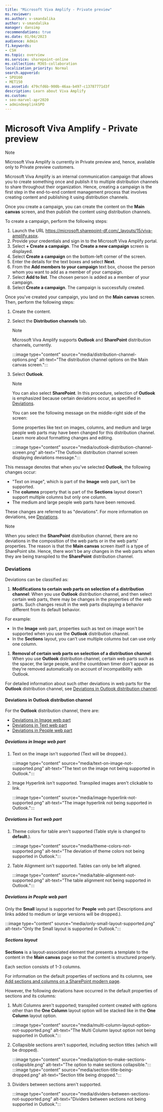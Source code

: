 ```yaml
---
title: "Microsoft Viva Amplify - Private preview"
ms.reviewer:
ms.author: v-smandalika
author: v-smandalika
manager: dansimp
recommendations: true
ms.date: 01/04/2023
audience: Admin
f1.keywords:
- CSH
ms.topic: overview
ms.service: sharepoint-online
ms.collection: M365-collaboration
localization_priority: Normal
search.appverid:
- SPO160
- MET150
ms.assetid: 479cfd6b-900b-46aa-b497-c13787771d3f
description: Learn about Viva Amplify
ms.custom:
- seo-marvel-apr2020
- admindeeplinkSPO
---
```


# Microsoft Viva Amplify - Private preview

> [!NOTE]
> Microsoft Viva Amplify is currently in Private preview and, hence, available only to Private preview customers.

Microsoft Viva Amplify is an internal communication campaign that allows you to create something once and publish it to multiple distribution channels to share throughout their organization. Hence, creating a campaign is the first step in the end-to-end content management process that involves creating content and publishing it using distribution channels.

Once you create a campaign, you can create the content on the **Main canvas** screen, and then publish the content using distribution channels.

To create a campaign, perform the following steps:

1. Launch the URL https://microsoft.sharepoint-df.com/_layouts/15/viva-amplify.aspx.
2. Provide your credentials and sign in to the Microsoft Viva Amplify portal.
3. Select **+ Create a campaign**.
   The **Create a new campaign** screen is displayed.
4. Select **Create a campaign** on the bottom-left corner of the screen.
5. Enter the details for the text boxes and select **Next**.
6. From the **Add members to your campaign** text box, choose the person whom you want to add as a member of your campaign.
7. Select **Add to list**.
   The chosen person is added as a member of your campaign.
8. Select **Create a campaign**.
   The campaign is successfully created.

Once you've created your campaign, you land on the **Main canvas** screen. Then, perform the following steps:

1. Create the content.
1. Select the **Distribution channels** tab.

   > [!NOTE]
   > Microsoft Viva Amplify supports **Outlook** and **SharePoint** distribution channels, currently.
   >  
   > :::image type="content" source="media/distribution-channel-options.png" alt-text="The distribution channel options on the Main canvas screen.":::

1. Select **Outlook**.

   > [!NOTE]
   > You can also select **SharePoint**. In this procedure, selection of **Outlook** is emphasized because certain deviations occur, as specified in [Deviations](#deviations).

   You can see the following message on the middle-right side of the screen:

   Some properties like text on images, columns, and medium and large people web parts may have been changed for this distribution channel. Learn more about formatting changes and editing.

   :::image type="content" source="media/outlook-distribution-channel-screen.png" alt-text="The Outlook distribution channel screen displaying deviations message.":::
   
This message denotes that when you've selected **Outlook**, the following changes occur:
- "Text on image", which is part of the **Image** web part, isn't be supported.
- The **columns** property that is part of the **Sections** layout doesn't support multiple columns but only one column.
- The medium and large people web parts have been removed.

These changes are referred to as "deviations". For more information on deviations, see [Deviations](#deviations).

> [!NOTE]
> When you select the **SharePoint** distribution channel, there are no deviations in the composition of the web parts or in the web parts' properties. The reason is that the **Main canvas** screen itself is a type of SharePoint site. Hence, there won't be any changes in the web parts when they are being transpiled to the **SharePoint** distribution channel.

### Deviations

Deviations can be classified as:

1. **Modifications to certain web parts on selection of a distribution channel**: When you use **Outlook** distribution channel, and then select certain web parts, there may be changes in the properties of the web parts. Such changes result in the web parts displaying a behavior different from its default behavior. 

For example:

- In the **Image** web part, properties such as text on image won't be supported when you use the **Outlook** distribution channel.
- In the **Sections** layout, you can't use multiple columns but can use only one column.

1. **Removal of certain web parts on selection of a distribution channel**: When you use **Outlook** distribution channel, certain web parts such as the spacer, the large people, and the countdown timer don't appear as they're removed automatically on account of incompatibility with Outlook.

For detailed information about such other deviations in web parts for the **Outlook** distribution channel, see [Deviations in Outlook distribution channel](#deviations-in-outlook-distribution-channel).

#### Deviations in Outlook distribution channel

For the **Outlook** distribution channel, there are:

- [Deviations in Image web part](#deviations-in-image-web-part)
- [Deviations in Text web part](#deviations-in-text-web-part)
- [Deviations in People web part](#deviations-in-people-web-part)

##### Deviations in Image web part

1. Text on the image isn't supported (Text will be dropped.).

   :::image type="content" source="media/text-on-image-not-supported.png" alt-text="The text on the image not being supported in Outlook.":::

1. Image Hyperlink isn't supported. Transpiled images aren't clickable to link.

   :::image type="content" source="media/image-hyperlink-not-supported.png" alt-text="The image hyperlink not being supported in Outlook.":::

##### Deviations in Text web part

1. Theme colors for table aren't supported (Table style is changed to **default**.).

   :::image type="content" source="media/theme-colors-not-supported.png" alt-text="The deviation of theme colors not being supported in Outlook.":::

1. Table Alignment isn't supported. Tables can only be left aligned.

   :::image type="content" source="media/table-alignment-not-supported.png" alt-text="The table alignment not being supported in Outlook.":::

##### Deviations in People web part

Only the **Small** layout is supported for **People** web part (Descriptions and links added to medium or large versions will be dropped.).

:::image type="content" source="media/only-small-layout-supported.png" alt-text="Only the Small layout is supported in Outlook.":::

##### Sections layout

**Sections** is a layout-associated element that presents a template to the content in the **Main canvas** page so that the content is structured properly.

Each section consists of 1-3 columns.

For information on the default properties of sections and its columns, see [Add sections and columns on a SharePoint modern page](https://support.microsoft.com/office/add-sections-and-columns-on-a-sharepoint-modern-page-fc491eb4-f733-4825-8fe2-e1ed80bd0899).

However, the following deviations have occurred in the default properties of sections and its columns:

1. Multi Columns aren't supported; transpiled content created with options other than the **One Column** layout option will be stacked like in the **One Column** layout option.

   :::image type="content" source="media/multi-column-layout-option-not-supported.png" alt-text="The Multi Column layout option not being supported in Outlook.":::

1. Collapsible sections aren't supported, including section titles (which will be dropped).

   :::image type="content" source="media/option-to-make-sections-collapsible.png" alt-text="The option to make sections collapsible.":::
   :::image type="content" source="media/section-title-being-dropped.png" alt-text="Section title being dropped.":::

1. Dividers between sections aren't supported.

   :::image type="content" source="media/dividers-between-sections-not-supported.png" alt-text="Dividers between sections not being supported in Outlook.":::